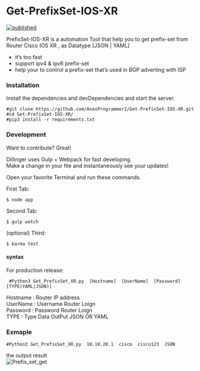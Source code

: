 <h1 class="code-line" data-line-start=0 data-line-end=1 ><a id="GetPrefixSetIOSXR_0"></a>Get-PrefixSet-IOS-XR</h1>
<p class="has-line-data" data-line-start="3" data-line-end="4"><a href="https://developer.cisco.com/codeexchange/github/repo/AnasProgrammer2/Get-PrefixSet-IOS-XR"><img src="https://static.production.devnetcloud.com/codeexchange/assets/images/devnet-published.svg" alt="published"></a></p>
<p class="has-line-data" data-line-start="5" data-line-end="6">PrefixSet-IOS-XR is a automation Tool that help you to get prefix-set from Router Cisco IOS XR , as Datatype [JSON | YAML]</p>
<ul>
<li class="has-line-data" data-line-start="7" data-line-end="8">it’s too fast</li>
<li class="has-line-data" data-line-start="8" data-line-end="9">support ipv4 &amp; ipv6 prefix-set</li>
<li class="has-line-data" data-line-start="9" data-line-end="10">help your to control a prefix-set that’s used in BGP adverting with ISP</li>
</ul>
<h3 class="code-line" data-line-start=16 data-line-end=17 ><a id="Installation_16"></a>Installation</h3>
<p class="has-line-data" data-line-start="19" data-line-end="20">Install the dependencies and devDependencies and start the server.</p>
<pre><code class="has-line-data" data-line-start="22" data-line-end="26" class="language-sh"><span class="hljs-comment">#git clone https://github.com/AnasProgrammer2/Get-PrefixSet-IOS-XR.git</span>
<span class="hljs-comment">#cd Get-PrefixSet-IOS-XR/</span>
<span class="hljs-comment">#pip3 install -r requirements.txt</span>
</code></pre>
<h3 class="code-line" data-line-start=28 data-line-end=29 ><a id="Development_28"></a>Development</h3>
<p class="has-line-data" data-line-start="30" data-line-end="31">Want to contribute? Great!</p>
<p class="has-line-data" data-line-start="32" data-line-end="34">Dillinger uses Gulp + Webpack for fast developing.<br>
Make a change in your file and instantaneously see your updates!</p>
<p class="has-line-data" data-line-start="35" data-line-end="36">Open your favorite Terminal and run these commands.</p>
<p class="has-line-data" data-line-start="37" data-line-end="38">First Tab:</p>
<pre><code class="has-line-data" data-line-start="39" data-line-end="41" class="language-sh">$ node app
</code></pre>
<p class="has-line-data" data-line-start="42" data-line-end="43">Second Tab:</p>
<pre><code class="has-line-data" data-line-start="44" data-line-end="46" class="language-sh">$ gulp watch
</code></pre>
<p class="has-line-data" data-line-start="47" data-line-end="48">(optional) Third:</p>
<pre><code class="has-line-data" data-line-start="49" data-line-end="51" class="language-sh">$ karma <span class="hljs-built_in">test</span>
</code></pre>
<h4 class="code-line" data-line-start=51 data-line-end=52 ><a id="syntax_51"></a>syntax</h4>
<p class="has-line-data" data-line-start="52" data-line-end="53">For production release:</p>
<pre><code class="has-line-data" data-line-start="54" data-line-end="56" class="language-sh"> <span class="hljs-comment">#Python3 Get_PrefixSet_XR.py  [Hostname]  [UserName]  [Password]  [TYPE(YAML|JSON)]</span>
</code></pre>
<p class="has-line-data" data-line-start="56" data-line-end="60">Hostname : Router  IP address<br>
UserName : Username Router Loign<br>
Password : Password Router Loign<br>
TYPE : Type Data OutPut JSON OR YAML</p>
<h3 class="code-line" data-line-start=63 data-line-end=64 ><a id="Exmaple_63"></a>Exmaple</h3>
<pre><code class="has-line-data" data-line-start="66" data-line-end="68" class="language-sh"><span class="hljs-comment">#Python3 Get_PrefixSet_XR.py  10.10.20.1  cisco  cisco123  JSON</span>
</code></pre>
<p class="has-line-data" data-line-start="68" data-line-end="70">the output result<br>
<img src="https://user-images.githubusercontent.com/15816300/89223032-bd15cd00-d5de-11ea-9619-fefcacdefa80.png" alt="Prefix_set_get"></p>
